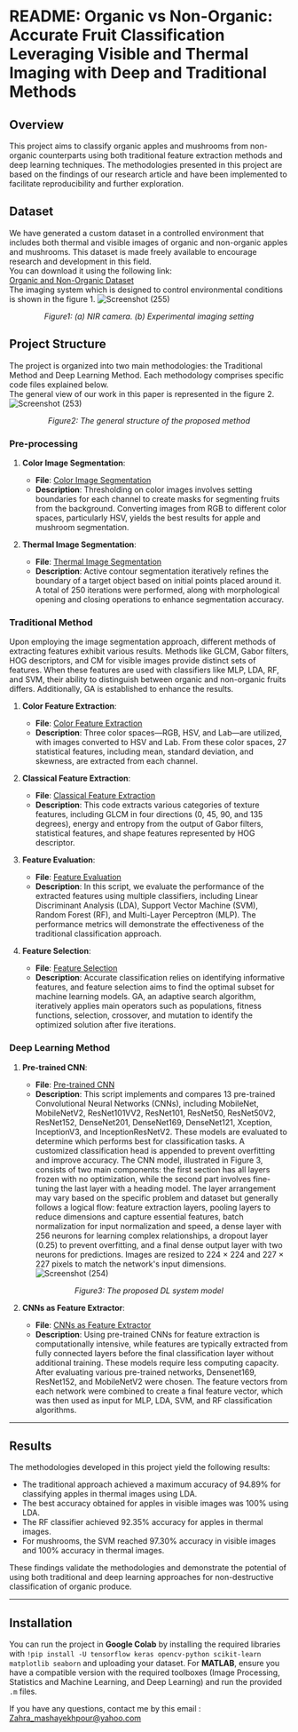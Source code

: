 # README: Organic vs Non-Organic: Accurate Fruit Classification Leveraging Visible and Thermal Imaging with Deep and Traditional Methods

## Overview  
This project aims to classify organic apples and mushrooms from non-organic counterparts using both traditional feature extraction methods and deep learning techniques. The methodologies presented in this project are based on the findings of our research article and have been implemented to facilitate reproducibility and further exploration.  

## Dataset  
We have generated a custom dataset in a controlled environment that includes both thermal and visible images of organic and non-organic apples and mushrooms. This dataset is made freely available to encourage research and development in this field.  
You can download it using the following link:  
[Organic and Non-Organic Dataset](https://data.mendeley.com/datasets/pwzk7dj5wf/1)  
The imaging system which is designed to control environmental conditions is shown in the figure 1. 
![Screenshot (255)](https://github.com/user-attachments/assets/c125ec4f-a90e-4b4a-8a64-f0613fd14a9c)  

<p align="center">  
    <em> Figure1: (a) NIR camera. (b) Experimental imaging setting</em>  
</p>  

## Project Structure  
The project is organized into two main methodologies: the Traditional Method and Deep Learning Method. Each methodology comprises specific code files explained below.  
The general view of our work in this paper is represented in the figure 2.  
![Screenshot (253)](https://github.com/user-attachments/assets/9520e98d-21ba-4740-b880-182a95f5bed1)  
<p align="center">  
    <em> Figure2: The general structure of the proposed method</em>  
</p>  

### Pre-processing  
1. **Color Image Segmentation**:  
   - **File**: [Color Image Segmentation](https://github.com/Zahramashayekhpour/organic-and-nonorganic-fruits-classification-based-on-traditional-machine-learning-and-deep-learning/blob/master/Color%20Image%20Segmentation%20(HSV%20color%20space).m)  
   - **Description**: Thresholding on color images involves setting boundaries for each channel to create masks for segmenting fruits from the background. Converting images from RGB to different color spaces, particularly HSV, yields the best results for apple and mushroom segmentation.  

2. **Thermal Image Segmentation**:  
   - **File**: [Thermal Image Segmentation](https://github.com/Zahramashayekhpour/organic-and-nonorganic-fruits-classification-based-on-traditional-machine-learning-and-deep-learning/blob/master/Thermal%20Image%20Segmentation%20(Active%20Contour).m) 
   - **Description**: Active contour segmentation iteratively refines the boundary of a target object based on initial points placed around it. A total of 250 iterations were performed, along with morphological opening and closing operations to enhance segmentation accuracy.  

### Traditional Method  
Upon employing the image segmentation approach, different methods of extracting features exhibit various results. Methods like GLCM, Gabor filters, HOG descriptors, and CM for visible images provide distinct sets of features. When these features are used with classifiers like MLP, LDA, RF, and SVM, their ability to distinguish between organic and non-organic fruits differs. Additionally, GA is established to enhance the results.  

1. **Color Feature Extraction**:  
   - **File**: [Color Feature Extraction](https://github.com/Zahramashayekhpour/organic-and-nonorganic-fruits-classification-based-on-traditional-machine-learning-and-deep-learning/blob/master/Color_Image_Feature.ipynb)  
   - **Description**: Three color spaces—RGB, HSV, and Lab—are utilized, with images converted to HSV and Lab. From these color spaces, 27 statistical features, including mean, standard deviation, and skewness, are extracted from each channel.   

2. **Classical Feature Extraction**:  
   - **File**: [Classical Feature Extraction](https://github.com/Zahramashayekhpour/organic-and-nonorganic-fruits-classification-based-on-traditional-machine-learning-and-deep-learning/blob/master/Classical_Feature_Extraction.ipynb)
   - **Description**: This code extracts various categories of texture features, including GLCM in four directions (0, 45, 90, and 135 degrees), energy and entropy from the output of Gabor filters, statistical features, and shape features represented by HOG descriptor.  

3. **Feature Evaluation**:  
   - **File**: [Feature Evaluation](https://github.com/Zahramashayekhpour/organic-and-nonorganic-fruits-classification-based-on-traditional-machine-learning-and-deep-learning/blob/master/Evaluation_the_Features.ipynb)
   - **Description**: In this script, we evaluate the performance of the extracted features using multiple classifiers, including Linear Discriminant Analysis (LDA), Support Vector Machine (SVM), Random Forest (RF), and Multi-Layer Perceptron (MLP). The performance metrics will demonstrate the effectiveness of the traditional classification approach.  

4. **Feature Selection**:  
   - **File**: [Feature Selection](https://github.com/Zahramashayekhpour/organic-and-nonorganic-fruits-classification-based-on-traditional-machine-learning-and-deep-learning/blob/master/Genetic_Algorithm.ipynb)  
   - **Description**: Accurate classification relies on identifying informative features, and feature selection aims to find the optimal subset for machine learning models. GA, an adaptive search algorithm, iteratively applies main operators such as populations, fitness functions, selection, crossover, and mutation to identify the optimized solution after five iterations.  

### Deep Learning Method  

1. **Pre-trained CNN**:
   
   - **File**: [Pre-trained CNN](https://github.com/Zahramashayekhpour/organic-and-nonorganic-fruits-classification-based-on-traditional-machine-learning-and-deep-learning/blob/master/Pre-trained%20CNNs%20.ipynb) 
   - **Description**: This script implements and compares 13 pre-trained Convolutional Neural Networks (CNNs), including MobileNet, MobileNetV2, ResNet101VV2, ResNet101, ResNet50, ResNet50V2, ResNet152, DenseNet201, DenseNet169, DenseNet121, Xception, InceptionV3, and InceptionResNetV2. These models are evaluated to determine which performs best for classification tasks. A customized classification head is appended to prevent overfitting and improve accuracy. The CNN model, illustrated in Figure 3, consists of two main components: the first section has all layers frozen with no optimization, while the second part involves fine-tuning the last layer with a heading model. The layer arrangement may vary based on the specific problem and dataset but generally follows a logical flow: feature extraction layers, pooling layers to reduce dimensions and capture essential features, batch normalization for input normalization and speed, a dense layer with 256 neurons for learning complex relationships, a dropout layer (0.25) to prevent overfitting, and a final dense output layer with two neurons for predictions. Images are resized to 224 × 224 and 227 × 227 pixels to match the network's input dimensions.   
![Screenshot (254)](https://github.com/user-attachments/assets/6e829dfe-54bd-41b7-82bb-8c1996754560)  
<p align="center">  
    <em> Figure3: The proposed DL system model</em>  
</p>  

2. **CNNs as Feature Extractor**:
   
   - **File**: [CNNs as Feature Extractor](https://github.com/Zahramashayekhpour/organic-and-nonorganic-fruits-classification-based-on-traditional-machine-learning-and-deep-learning/blob/master/CNNs_as_Feature_Extractors.ipynb) 
   - **Description**: Using pre-trained CNNs for feature extraction is computationally intensive, while features are typically extracted from fully connected layers before the final classification layer without additional training. These models require less computing capacity. After evaluating various pre-trained networks, Densenet169, ResNet152, and MobileNetV2 were chosen. The feature vectors from each network were combined to create a final feature vector, which was then used as input for MLP, LDA, SVM, and RF classification algorithms.  

---  

## Results  
The methodologies developed in this project yield the following results:  

 
- The traditional approach achieved a maximum accuracy of 94.89% for classifying apples in thermal images using LDA.  
- The best accuracy obtained for apples in visible images was 100% using LDA.  
- The RF classifier achieved 92.35% accuracy for apples in thermal images.  
- For mushrooms, the SVM reached 97.30% accuracy in visible images and 100% accuracy in thermal images.  

These findings validate the methodologies and demonstrate the potential of using both traditional and deep learning approaches for non-destructive classification of organic produce.  

---  
  
## Installation  

You can run the project in **Google Colab** by installing the required libraries with `!pip install -U tensorflow keras opencv-python scikit-learn matplotlib seaborn` and uploading your dataset.
For **MATLAB**, ensure you have a compatible version with the required toolboxes (Image Processing, Statistics and Machine Learning, and Deep Learning) and run the provided `.m` files.

If you have any questions, contact me by this email : Zahra_mashayekhpour@yahoo.com
